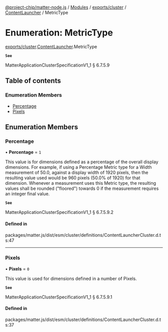 [@project-chip/matter-node.js](../README.md) / [Modules](../modules.md) / [exports/cluster](../modules/exports_cluster.md) / [ContentLauncher](../modules/exports_cluster.ContentLauncher.md) / MetricType

# Enumeration: MetricType

[exports/cluster](../modules/exports_cluster.md).[ContentLauncher](../modules/exports_cluster.ContentLauncher.md).MetricType

**`See`**

MatterApplicationClusterSpecificationV1_1 § 6.7.5.9

## Table of contents

### Enumeration Members

- [Percentage](exports_cluster.ContentLauncher.MetricType.md#percentage)
- [Pixels](exports_cluster.ContentLauncher.MetricType.md#pixels)

## Enumeration Members

### Percentage

• **Percentage** = ``1``

This value is for dimensions defined as a percentage of the overall display dimensions. For example, if
using a Percentage Metric type for a Width measurement of 50.0, against a display width of 1920 pixels, then
the resulting value used would be 960 pixels (50.0% of 1920) for that dimension. Whenever a measurement uses
this Metric type, the resulting values shall be rounded ("floored") towards 0 if the measurement requires an
integer final value.

**`See`**

MatterApplicationClusterSpecificationV1_1 § 6.7.5.9.2

#### Defined in

packages/matter.js/dist/esm/cluster/definitions/ContentLauncherCluster.d.ts:47

___

### Pixels

• **Pixels** = ``0``

This value is used for dimensions defined in a number of Pixels.

**`See`**

MatterApplicationClusterSpecificationV1_1 § 6.7.5.9.1

#### Defined in

packages/matter.js/dist/esm/cluster/definitions/ContentLauncherCluster.d.ts:37
